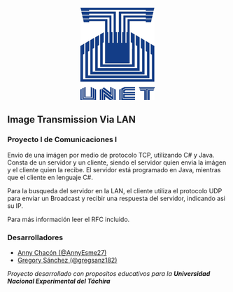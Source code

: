 <p align="center">
  <img src="unetLogo.png"/>
</p>

## Image Transmission Via LAN
### Proyecto I de Comunicaciones I

Envio de una imágen por medio de protocolo TCP, utilizando C# y Java.
Consta de un servidor y un cliente, siendo el servidor quien envia la imágen y el cliente quien la recibe. El servidor está programado en Java, mientras que el cliente en lenguaje C#.

Para la busqueda del servidor en la LAN, el cliente utiliza el protocolo UDP para enviar un Broadcast y recibir una respuesta del servidor, indicando asi su IP.

Para más información leer el RFC incluido.

### Desarrolladores
* [Anny Chacón (@AnnyEsme27)](https://github.com/AnnyEsme27)
* [Gregory Sánchez (@gregsanz182)](https://github.com/gregsanz182)

*Proyecto desarrollado con propositos educativos para la **Universidad Nacional
Experimental del Táchira***
